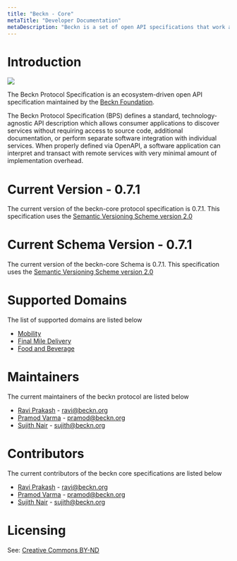```yaml
---
title: "Beckn - Core"
metaTitle: "Developer Documentation"
metaDescription: "Beckn is a set of open API specifications that work as an open protocol for integrated mobility."
---
```


# Introduction

![](https://beckn.org/wp-content/uploads/2020/04/beckn-marker.png)

The Beckn Protocol Specification is an ecosystem-driven open API specification maintained by the [Beckn Foundation](https://test.beckn.org/).

The Beckn Protocol Specification (BPS) defines a standard, technology-agnostic API description which allows consumer applications to discover services without requiring access to source code, additional documentation, or perform separate software integration with individual services. When properly defined via OpenAPI, a software application can interpret and transact with remote services with very minimal amount of implementation overhead.

# Current Version - 0.7.1

The current version of the beckn-core protocol specification is 0.7.1. This specification uses the [Semantic Versioning Scheme version 2.0](https://semver.org/spec/v2.0.0.html)

# Current Schema Version - 0.7.1

The current version of the beckn-core Schema is 0.7.1. This specification uses the [Semantic Versioning Scheme version 2.0](https://semver.org/spec/v2.0.0.html)



# Supported Domains

The list of supported domains are listed below

- [Mobility](https://github.com/beckn/protocol-specifications/tree/master/mobility)
- [Final Mile Delivery](https://github.com/beckn/protocol-specifications/tree/master/final-mile-delivery)
- [Food and Beverage](https://github.com/beckn/protocol-specifications/tree/master/food-and-beverage/schema/0.3.1)

# Maintainers

The current maintainers of the beckn protocol are listed below

- [Ravi Prakash](https://www.linkedin.com/in/warpcoderavi/) - ravi@beckn.org
- [Pramod Varma](https://www.linkedin.com/in/pramodkvarma/) - pramod@beckn.org
- [Sujith Nair](https://www.linkedin.com/in/sujithnairk/) - sujith@beckn.org

# Contributors

The current contributors of the beckn core specifications are listed below

- [Ravi Prakash](https://www.linkedin.com/in/warpcoderavi/) - ravi@beckn.org
- [Pramod Varma](https://www.linkedin.com/in/pramodkvarma/) - pramod@beckn.org
- [Sujith Nair](https://www.linkedin.com/in/sujithnairk/) - sujith@beckn.org


# Licensing

See: [Creative Commons BY-ND](https://github.com/beckn/protocol-specifications/blob/master/LICENSE.md)